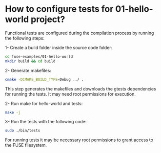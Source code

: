 How to configure tests for 01-hello-world project?
==================================================

Functional tests are configured during the compilation process by running the following steps:

1- Create a build folder inside the source code folder:
```bash
cd fuse-examples/01-hello-world
mkdir build && cd build
```

2- Generate makefiles:
```bash
cmake -DCMAKE_BUILD_TYPE=Debug ../ .
```
This step generates the makefiles and downloads the gtests dependencies for running the tests. It may need root permissions for execution.

2- Run make for hello-world and tests:
```bash
make -j
```

3- Run the tests with the following code:
```bash
sudo ./bin/tests
```

For running tests it may be necessary root permissions to grant access to the FUSE filesystem.
